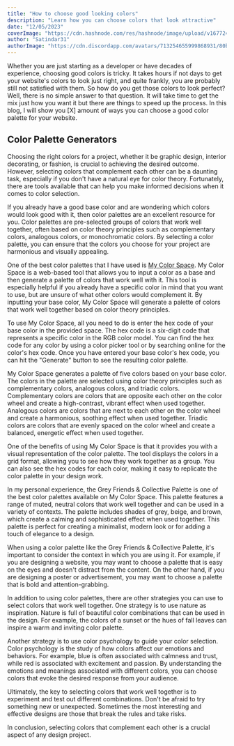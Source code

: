 ```yaml
---
title: "How to choose good looking colors"
description: "Learn how you can choose colors that look attractive"
date: "12/05/2023"
coverImage: "https://cdn.hashnode.com/res/hashnode/image/upload/v1677245130290/fd97fd66-d9dd-4723-bad6-c185240a4d05.png?w=1600&h=840&fit=crop&crop=entropy&auto=compress,format&format=webp"
author: "Satindar31"
authorImage: "https://cdn.discordapp.com/avatars/713254655999868931/80b66fbc659acf9d65eb4464e30ef365.webp?size=4096"
---
```


Whether you are just starting as a developer or have decades of experience, choosing good colors is tricky. It takes hours if not days to get your website's colors to look just right, and quite frankly, you are probably still not satisfied with them. So how do you get those colors to look perfect? Well, there is no simple answer to that question. It will take time to get the mix just how you want it but there are things to speed up the process. In this blog, I will show you \[X\] amount of ways you can choose a good color palette for your website.

## Color Palette Generators

Choosing the right colors for a project, whether it be graphic design, interior decorating, or fashion, is crucial to achieving the desired outcome. However, selecting colors that complement each other can be a daunting task, especially if you don't have a natural eye for color theory. Fortunately, there are tools available that can help you make informed decisions when it comes to color selection.

If you already have a good base color and are wondering which colors would look good with it, then color palettes are an excellent resource for you. Color palettes are pre-selected groups of colors that work well together, often based on color theory principles such as complementary colors, analogous colors, or monochromatic colors. By selecting a color palette, you can ensure that the colors you choose for your project are harmonious and visually appealing.

One of the best color palettes that I have used is [My Color Space](https://mycolor.space). My Color Space is a web-based tool that allows you to input a color as a base and then generate a palette of colors that work well with it. This tool is especially helpful if you already have a specific color in mind that you want to use, but are unsure of what other colors would complement it. By inputting your base color, My Color Space will generate a palette of colors that work well together based on color theory principles.

To use My Color Space, all you need to do is enter the hex code of your base color in the provided space. The hex code is a six-digit code that represents a specific color in the RGB color model. You can find the hex code for any color by using a color picker tool or by searching online for the color's hex code. Once you have entered your base color's hex code, you can hit the "Generate" button to see the resulting color palette.

My Color Space generates a palette of five colors based on your base color. The colors in the palette are selected using color theory principles such as complementary colors, analogous colors, and triadic colors. Complementary colors are colors that are opposite each other on the color wheel and create a high-contrast, vibrant effect when used together. Analogous colors are colors that are next to each other on the color wheel and create a harmonious, soothing effect when used together. Triadic colors are colors that are evenly spaced on the color wheel and create a balanced, energetic effect when used together.

One of the benefits of using My Color Space is that it provides you with a visual representation of the color palette. The tool displays the colors in a grid format, allowing you to see how they work together as a group. You can also see the hex codes for each color, making it easy to replicate the color palette in your design work.

In my personal experience, the Grey Friends & Collective Palette is one of the best color palettes available on My Color Space. This palette features a range of muted, neutral colors that work well together and can be used in a variety of contexts. The palette includes shades of grey, beige, and brown, which create a calming and sophisticated effect when used together. This palette is perfect for creating a minimalist, modern look or for adding a touch of elegance to a design.

When using a color palette like the Grey Friends & Collective Palette, it's important to consider the context in which you are using it. For example, if you are designing a website, you may want to choose a palette that is easy on the eyes and doesn't distract from the content. On the other hand, if you are designing a poster or advertisement, you may want to choose a palette that is bold and attention-grabbing.

In addition to using color palettes, there are other strategies you can use to select colors that work well together. One strategy is to use nature as inspiration. Nature is full of beautiful color combinations that can be used in the design. For example, the colors of a sunset or the hues of fall leaves can inspire a warm and inviting color palette.

Another strategy is to use color psychology to guide your color selection. Color psychology is the study of how colors affect our emotions and behaviors. For example, blue is often associated with calmness and trust, while red is associated with excitement and passion. By understanding the emotions and meanings associated with different colors, you can choose colors that evoke the desired response from your audience.

Ultimately, the key to selecting colors that work well together is to experiment and test out different combinations. Don't be afraid to try something new or unexpected. Sometimes the most interesting and effective designs are those that break the rules and take risks.

In conclusion, selecting colors that complement each other is a crucial aspect of any design project.
